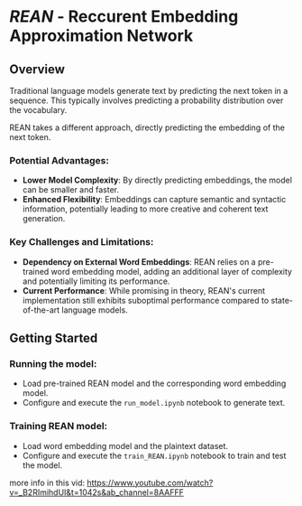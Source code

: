 # ***REAN*** - Reccurent Embedding Approximation Network

## Overview

Traditional language models generate text by predicting the next token in a sequence. This typically involves predicting a probability distribution over the vocabulary.

REAN takes a different approach, directly predicting the embedding of the next token. 

### Potential Advantages:
* **Lower Model Complexity**: By directly predicting embeddings, the model can be smaller and faster.
* **Enhanced Flexibility**: Embeddings can capture semantic and syntactic information, potentially leading to more creative and coherent text generation.

### Key Challenges and Limitations:
* **Dependency on External Word Embeddings**: REAN relies on a pre-trained word embedding model, adding an additional layer of complexity and potentially limiting its performance.
* **Current Performance**: While promising in theory, REAN's current implementation still exhibits suboptimal performance compared to state-of-the-art language models.

## Getting Started

### Running the model:
* Load pre-trained REAN model and the corresponding word embedding model.
* Configure and execute the `run_model.ipynb` notebook to generate text.

### Training REAN model:
* Load word embedding model and the plaintext dataset.
* Configure and execute the `train_REAN.ipynb` notebook to train and test the model.

more info in this vid:
https://www.youtube.com/watch?v=_B2RImihdUI&t=1042s&ab_channel=8AAFFF
